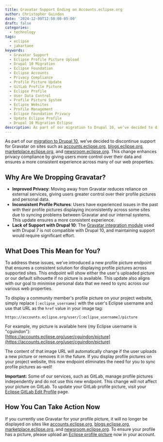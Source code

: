 ```yaml
---
title: Gravatar Support Ending on Accounts.eclipse.org
author: Christopher Guindon
date: '2024-12-09T12:50:00-05:00'
draft: false
categories:
  - technology
tags:
  - eclipse
  - jakartaee
keywords:
  - Gravatar Support
  - Eclipse Profile Picture Upload
  - Drupal 10 Migration
  - Eclipse Foundation
  - Eclipse Accounts
  - Privacy Compliance
  - Profile Picture Update
  - GitLab Profile Picture
  - Eclipse Profile
  - User Data Control
  - Profile Picture System
  - Eclipse Websites
  - Profile Management
  - Eclipse Foundation Privacy
  - Update Eclipse Profile
  - Drupal 10 Migration Eclipse
description: As part of our migration to Drupal 10, we’ve decided to discontinue support for Gravatar on some foundation sites. This change enhances privacy compliance by giving users more control over their data and ensures a more consistent experience across many of our web properties.
---
```


As part of our [migration to Drupal 10](https://www.chrisguindon.com/post/navigating-the-shift-from-drupal-7-to-drupal-9-10-at-the-eclipse-foundation/), we’ve decided to discontinue support for Gravatar on sites such as [accounts.eclipse.org](https://accounts.eclipse.org), [blogs.eclipse.org](https://blogs.eclipse.org), [marketplace.eclipse.org](https://marketplace.eclipse.org), and [newsroom.eclipse.org](https://newsroom.eclipse.org). This change enhances privacy compliance by giving users more control over their data and ensures a more consistent experience across many of our web properties.


## Why Are We Dropping Gravatar?

* **Improved Privacy**: Moving away from Gravatar reduces reliance on external services, giving users greater control over their profile pictures and personal data.
* **Inconsistent Profile Pictures**: Users have experienced issues in the past with their profile pictures displaying inconsistently across some sites due to syncing problems between Gravatar and our internal systems. This update ensures a more consistent experience.
* **Lack of Support with Drupal 10**: The [Gravatar integration module](https://www.drupal.org/project/gravatar) used with Drupal 7 is not compatible with Drupal 10, and maintaining support would require significant effort.


## What Does This Mean for You?

To address these issues, we’ve introduced a new profile picture endpoint that ensures a consistent solution for displaying profile pictures across supported sites. This endpoint will show either the user's uploaded picture or our default silhouette if no picture is available. This update also aligns with our goal to minimise personal data that we need to sync across our various web properties.

To display a community member's profile picture on your project website, simply replace `[:eclipse_username]` with the user's Eclipse username and use that URL as the `href` value in your image tag:

```
https://accounts.eclipse.org/user/[:eclipse_username]/picture
```

For example, my picture is available here (my Eclipse username is "cguindon"): \
[https://accounts.eclipse.org/user/cguindon/picture](https://accounts.eclipse.org/user/cguindon/picture)

The content of that image URL will automatically change if the user uploads a new picture or removes it in the future. If you display profile pictures on your project website, this new endpoint eliminates the need for you to sync profile pictures as-well!

**Important:** Some of our services, such as GitLab, manage profile pictures independently and do not use this new endpoint. This change will not affect your picture on GitLab. To update your GitLab profile picture, visit your [Eclipse GitLab Edit Profile](https://gitlab.eclipse.org/-/user_settings/profile) page.


## How You Can Take Action Now

If you currently use Gravatar for your profile picture, it will no longer be displayed on sites like [accounts.eclipse.org](https://accounts.eclipse.org), [blogs.eclipse.org](https://blogs.eclipse.org), [marketplace.eclipse.org](https://marketplace.eclipse.org), and [newsroom.eclipse.org](https://newsroom.eclipse.org). To ensure your profile has a picture, please upload an [Eclipse profile picture](https://accounts.eclipse.org/user/edit) now in your account.
